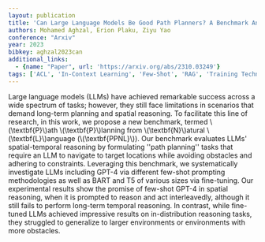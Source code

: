 ```yaml
---
layout: publication
title: 'Can Large Language Models Be Good Path Planners? A Benchmark And Investigation On Spatial-temporal Reasoning'
authors: Mohamed Aghzal, Erion Plaku, Ziyu Yao
conference: "Arxiv"
year: 2023
bibkey: aghzal2023can
additional_links:
  - {name: "Paper", url: 'https://arxiv.org/abs/2310.03249'}
tags: ['ACL', 'In-Context Learning', 'Few-Shot', 'RAG', 'Training Techniques', 'Model Architecture', 'GPT', 'Fine-Tuning', 'Prompting', 'Reinforcement Learning', 'TACL', 'Pretraining Methods']
---
```

Large language models (LLMs) have achieved remarkable success across a wide
spectrum of tasks; however, they still face limitations in scenarios that
demand long-term planning and spatial reasoning. To facilitate this line of
research, in this work, we propose a new benchmark, termed \\(\textbf\{P\}\\)ath
\\(\textbf\{P\}\\)lanning from \\(\textbf\{N\}\\)atural \\(\textbf\{L\}\\)anguage
(\\(\textbf\{PPNL\}\\)). Our benchmark evaluates LLMs' spatial-temporal reasoning by
formulating ''path planning'' tasks that require an LLM to navigate to target
locations while avoiding obstacles and adhering to constraints. Leveraging this
benchmark, we systematically investigate LLMs including GPT-4 via different
few-shot prompting methodologies as well as BART and T5 of various sizes via
fine-tuning. Our experimental results show the promise of few-shot GPT-4 in
spatial reasoning, when it is prompted to reason and act interleavedly,
although it still fails to perform long-term temporal reasoning. In contrast,
while fine-tuned LLMs achieved impressive results on in-distribution reasoning
tasks, they struggled to generalize to larger environments or environments with
more obstacles.
